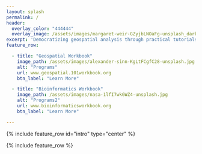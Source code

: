 ```yaml
---
layout: splash
permalink: /
header:
  overlay_color: "444444"
  overlay_image: /assets/images/margaret-weir-GZyjbLNOaFg-unsplash_dark.jpg
excerpt: 'Democratizing geospatial analysis through practical tutorials'
feature_row:

  - title: "Geospatial Workbook"
    image_path: /assets/images/alexander-sinn-KgLtFCgfC28-unsplash.jpg
    alt: "Programs"
    url: www.geospatial.101workbook.org
    btn_label: "Learn More"

  - title: "Bioinformatics Workbook"
    image_path: /assets/images/nasa-1lfI7wkGWZ4-unsplash.jpg
    alt: "Programs2"
    url: www.bioinformaticsworkbook.org
    btn_label: "Learn More"

---
```



{% include feature_row id="intro" type="center" %}

{% include feature_row %}
